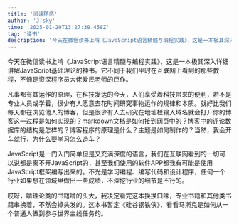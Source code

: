 ```yaml
---
title: '阅读随感'
author: 'J.sky'
time: '2025-01-20T13:27:39.458Z'
tag: '读书'
description: '今天在微信读书上啃《JavaScript语言精髓与编程实践》，这是一本极其深入详细讲解JavaScript基础理论的神书。它不同于我们平时在互联网上看到的那些教程，不愧是资深程序员大佬爱民老师的巨作。'
---
```


今天在微信读书上啃《JavaScript语言精髓与编程实践》，这是一本极其深入详细讲解JavaScript基础理论的神书。它不同于我们平时在互联网上看到的那些教程，不愧是资深程序员大佬爱民老师的巨作。

凡事都有其运作的原理，在科技发达的今天，人们享受着科技带来的便利，若不是专业人员或学着，很少有人愿意去花时间研究事物运作的规律和本质。就好比我们每天都在浏览他人的博客，但是很少有人去研究在地址栏输入域名就会打开你的博客这一过程是如何实现的？markdown文档是如何接到网页中的？博客中的评论数据库的结构是怎样的？博客程序的原理是什么？主题是如何制作的？当然，我会开车就行，为什么要学习怎么造车？

JavaScript是一门入门简单但是又充满深度的语言，我们在互联网看到的一切可以说都是离不开JavaScript的，甚至我们使用的软件APP都我有可能是使用JavaScript框架编写出来的。不光是学习编程、编写代码和设计程序，任何一个行业如果想在领域里做出一些成绩，不深挖行业的细节是不行的。

哎呀，啃理论类的书籍啃的头大，我决定看完这本换换口味，专业书籍和其他类书籍串换着，不然会掉头发的。这本书暂定《硅谷钢铁侠》，看看马斯克是如何从一个普通人做到参与世界主线任务的。
